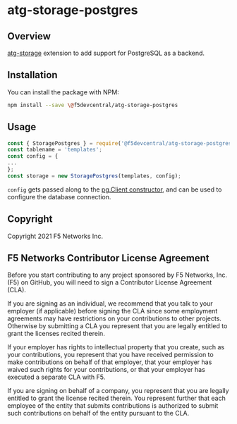 # atg-storage-postgres

## Overview
[atg-storage](https://github.com/f5devcentral/atg-storage/) extension to add support for PostgreSQL as a backend.

## Installation
You can install the package with NPM:
```bash
npm install --save \@f5devcentral/atg-storage-postgres
```

## Usage

```javascript
const { StoragePostgres } = require('@f5devcentral/atg-storage-postgres');
const tablename = 'templates';
const config = {
...
};
const storage = new StoragePostgres(templates, config);
```

`config` gets passed along to the [pg.Client constructor](https://node-postgres.com/api/client), and can be used to configure the database connection.

## Copyright

Copyright 2021 F5 Networks Inc.

## F5 Networks Contributor License Agreement
Before you start contributing to any project sponsored by F5 Networks, Inc. (F5) on GitHub, you will need to sign a Contributor License Agreement (CLA).

If you are signing as an individual, we recommend that you talk to your employer (if applicable) before signing the CLA since some employment agreements may have restrictions on your contributions to other projects. Otherwise by submitting a CLA you represent that you are legally entitled to grant the licenses recited therein.

If your employer has rights to intellectual property that you create, such as your contributions, you represent that you have received permission to make contributions on behalf of that employer, that your employer has waived such rights for your contributions, or that your employer has executed a separate CLA with F5.

If you are signing on behalf of a company, you represent that you are legally entitled to grant the license recited therein. You represent further that each employee of the entity that submits contributions is authorized to submit such contributions on behalf of the entity pursuant to the CLA.
